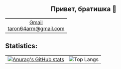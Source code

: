 <h2 align="center"> Привет, братишка 👋</h2>
<table align=center>
  <tr>
    <td align=center><a href="taron64arm@gmail.com">Gmail<br/>taron64arm@gmail.com</a></td>
  </tr>
</table>

## Statistics:
|                                                                                                                                         |                                                                                                                           |
|-----------------------------------------------------------------------------------------------------------------------------------------|---------------------------------------------------------------------------------------------------------------------------|
| [![Anurag's GitHub stats](https://github-readme-stats.vercel.app/api?username=TaronJarahian&show_icons=true&theme=cobalt)](https://github.com/anuraghazra/github-readme-stats) | ![Top Langs](https://github-readme-stats.vercel.app/api/top-langs/?username=TaronJar&show_icons=true&theme=cobalt&layout=compact) |
